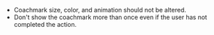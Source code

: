 - Coachmark size, color, and animation should not be altered.
- Don't show the coachmark more than once even if the user has not completed the action.
